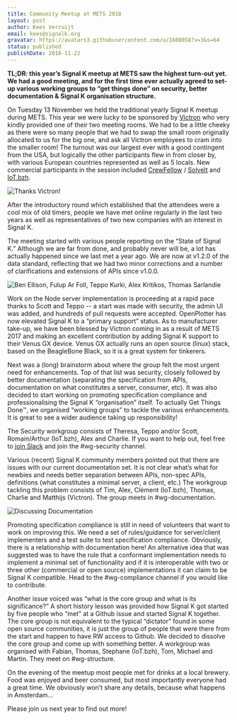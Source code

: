 ```yaml
---
title: Community Meetup at METS 2018
layout: post
author: Kees Verruijt
email: kees@signalk.org
gravatar: https://avatars3.githubusercontent.com/u/1608058?v=3&s=64
status: published
publishDate: 2018-11-22
---
```


**TL;DR: this year’s Signal K meetup at METS saw the highest turn-out yet. We had a good meeting, and for the first
time ever actually agreed to set-up various working groups to “get things done” on security, better documentation &
Signal K organisation structure.**

On Tuesday 13 November we held the traditional yearly Signal K meetup during METS. This year we were lucky to be
sponsored by [Victron](https://www.victronenergy.com) who very kindly provided one of their two meeting rooms. We had
to be a little cheeky as there were so many people that we had to swap the small room originally allocated to us for
the big one, and ask all Victron employees to cram into the smaller room! The turnout was our largest ever with a good
contingent from the USA, but logically the other participants flew in from closer by, with various European countries
represented as well as 5 locals. New commercial participants in the session included
[CrewFellow](https://www.crewfellow.com) / [SolveIt](https://www.solveit.nl) and [IoT.bzh](https://iot.bzh).

![Thanks Victron!](/images/posts/mets2018/left_side_s.jpg)

After the introductory round which established that the attendees were a cool mix of old timers, people we have met
online regularly in the last two years as well as representatives of two new companies with an interest in Signal K.

The meeting started with various people reporting on the “State of Signal K.” Although we are far from done, and
probably never will be, a lot has actually happened since we last met a year ago. We are now at v1.2.0 of the data
standard, reflecting that we had two minor corrections and a number of clarifications and extensions of APIs since
v1.0.0.

![Ben Ellison, Fulup Ar Foll, Teppo Kurki, Alex Kritikos, Thomas Sarlandie](/images/posts/mets2018/right_side_s.jpg)

Work on the Node server implementation is proceeding at a rapid pace thanks to Scott and Teppo -- a start was made with
security, the admin UI was added, and hundreds of pull requests were accepted. OpenPlotter has now elevated Signal K to
a “primary support” status. As to manufacturer take-up, we have been blessed by Victron coming in as a result of METS
2017 and making an excellent contribution by adding Signal K support to their Venus GX device. Venus GX actually runs
an open source (linux) stack, based on the BeagleBone Black, so it is a great system for tinkerers.

Next was a (long) brainstorm about where the group felt the most urgent need for enhancements. Top of that list was
security, closely followed by better documentation (separating the specification from APIs, documentation on what
constitutes a server, consumer, etc). It was also decided to start working on promoting specification compliance and
professionalising the Signal K “organisation” itself. To actually Get Things Done™, we organised “working groups” to
tackle the various enhancements. It is great to see a wider audience taking up responsibility!

The Security workgroup consists of Theresa, Teppo and/or Scott, Romain/Arthur (IoT.bzh), Alex and Charlie. If you want
to help out, feel free to [join Slack](http://slack-invite.signalk.org/) and join the #wg-security channel.

Various (recent) Signal K community members pointed out that there are issues with our current documentation set. It is
not clear what’s what for newbies and needs better separation between APIs, non-spec APIs, definitions (what
constitutes a minimal server, a client, etc.) The workgroup tackling this problem consists of Tim, Alex, Clément
(IoT.bzh), Thomas, Charlie and Matthijs (Victron). The group meets in #wg-documentation.

![Discussing Documentation](/images/posts/mets2018/docs_discussion_s.jpg)

Promoting specification compliance is still in need of volunteers that want to work on improving this. We need a set of
rules/guidance for server/client implementers and a test suite to test specification compliance. Obviously, there is a
relationship with documentation here! An alternative idea that was suggested was to have the rule that a conformant
implementation needs to implement a minimal set of functionality and if it is interoperable with two or three other
(commercial or open source) implementations it can claim to be Signal K compatible. Head to the #wg-compliance channel
if you would like to contribute.

Another issue voiced was “what is the core group and what is its significance?” A short history lesson was provided how
Signal K got started by five people who “met” at a Github issue and started Signal K together. The core group is not
equivalent to the typical “dictator” found in some open source communities, it is just the group of people that were
there from the start and happen to have RW access to Github. We decided to dissolve the core group and come up with
something better. A workgroup was organised with Fabian, Thomas, Stephane (IoT.bzh), Tom, Michael and Martin. They meet
on #wg-structure.

On the evening of the meetup most people met for drinks at a local brewery. Food was enjoyed and beer consumed, but
most importantly everyone had a great time. We obviously won’t share any details, because what happens in Amsterdam…

Please join us next year to find out more!
